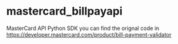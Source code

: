 # mastercard_billpayapi
MasterCard API Python SDK
 you can find the orignal code in https://developer.mastercard.com/product/bill-payment-validator
